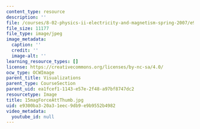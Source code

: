 ```yaml
---
content_type: resource
description: ''
file: /courses/8-02-physics-ii-electricity-and-magnetism-spring-2007/e9300ba320a31eec9db9e9b9552b4982_15magForceAttThumb.jpg
file_size: 11177
file_type: image/jpeg
image_metadata:
  caption: ''
  credit: ''
  image-alt: ''
learning_resource_types: []
license: https://creativecommons.org/licenses/by-nc-sa/4.0/
ocw_type: OCWImage
parent_title: Visualizations
parent_type: CourseSection
parent_uid: ea1fcef1-1143-e57e-2f48-a97bf8747dc2
resourcetype: Image
title: 15magForceAttThumb.jpg
uid: e9300ba3-20a3-1eec-9db9-e9b9552b4982
video_metadata:
  youtube_id: null
---
```

